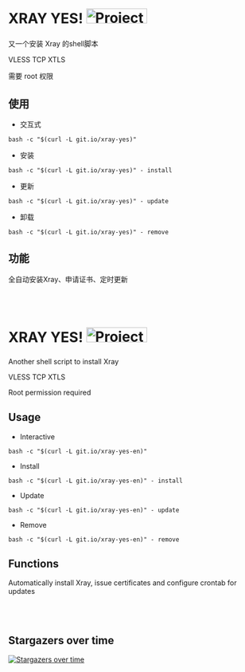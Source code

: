 # XRAY YES! <img src="https://raw.githubusercontent.com/jiuqi9997/Xray-yes/main/project_xray.jpg" alt="Project_Xray" width="122" height="30" align="bottom" />
###
又一个安装 Xray 的shell脚本

VLESS TCP XTLS

需要 root 权限

## 使用
- 交互式
```
bash -c "$(curl -L git.io/xray-yes)"
```

- 安装
```
bash -c "$(curl -L git.io/xray-yes)" - install
```

- 更新
```
bash -c "$(curl -L git.io/xray-yes)" - update
```

- 卸载
```
bash -c "$(curl -L git.io/xray-yes)" - remove
```

## 功能
全自动安装Xray、申请证书、定时更新

<br />

<br />

# XRAY YES! <img src="https://raw.githubusercontent.com/jiuqi9997/Xray-yes/main/project_xray.jpg" alt="Project_Xray" width="122" height="30" align="bottom" />
###
Another shell script to install Xray

VLESS TCP XTLS

Root permission required

## Usage
- Interactive
```
bash -c "$(curl -L git.io/xray-yes-en)"
```

- Install
```
bash -c "$(curl -L git.io/xray-yes-en)" - install
```

- Update
```
bash -c "$(curl -L git.io/xray-yes-en)" - update
```

- Remove
```
bash -c "$(curl -L git.io/xray-yes-en)" - remove
```

## Functions
Automatically install Xray, issue certificates and configure crontab for updates

<br />

<br />

## Stargazers over time

[![Stargazers over time](https://starchart.cc/jiuqi9997/Xray-yes.svg)](https://starchart.cc/jiuqi9997/Xray-yes)
